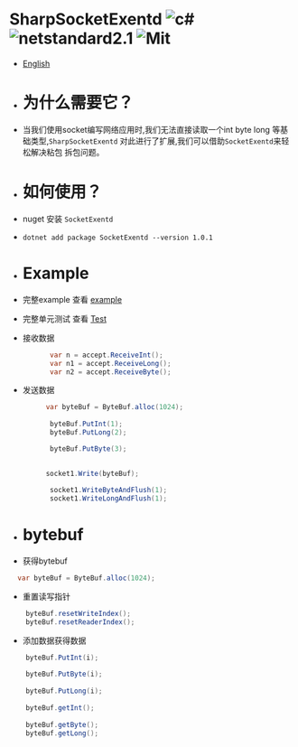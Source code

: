 # SharpSocketExentd ![c#](https://img.shields.io/badge/c%23-8.0-red) ![netstandard2.1](https://img.shields.io/badge/netstandard-2.1-blue) ![Mit](https://img.shields.io/badge/Mit-Passing-yellow) 
  
  - [English](https://github.com/adminoryuan/SharpSocketExentd/blob/master/README_eg.md)
  - # 为什么需要它？
  - 当我们使用socket编写网络应用时,我们无法直接读取一个int byte long 等基础类型,```SharpSocketExentd``` 对此进行了扩展,我们可以借助```SocketExentd```来轻松解决粘包 拆包问题。
  
  - # 如何使用？
  -  nuget 安装  ```SocketExentd ```
  - ``` dotnet add package SocketExentd --version 1.0.1 ```
  - # Example
  - 完整example 查看 [example]( https://github.com/adminoryuan/SharpSocketExentd/blob/master/Example/Example.cs)
  - 完整单元测试 查看 [Test]( https://github.com/adminoryuan/SocketExentd/tree/master/TestProject1)
  - 接收数据
  ``` c# 
            var n = accept.ReceiveInt();
            var n1 = accept.ReceiveLong();
            var n2 = accept.ReceiveByte();
  ```
  - 发送数据
  ```c#
           var byteBuf = ByteBuf.alloc(1024);
            
            byteBuf.PutInt(1);
            byteBuf.PutLong(2);

            byteBuf.PutByte(3);

            
           socket1.Write(byteBuf);
           
            socket1.WriteByteAndFlush(1);
            socket1.WriteLongAndFlush(1);
  ```
  - # bytebuf
  - 获得bytebuf
  ``` c#
    var byteBuf = ByteBuf.alloc(1024);
  ```
  - 重置读写指针
  ```c#
      byteBuf.resetWriteIndex();
      byteBuf.resetReaderIndex();
  ```
  - 添加数据获得数据
  ```c#
      byteBuf.PutInt(i);
      
      byteBuf.PutByte(i);
      
      byteBuf.PutLong(i);
      
      byteBuf.getInt();
      
      byteBuf.getByte();
      byteBuf.getLong();
      
      
      
  ```
    
